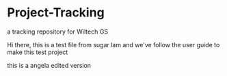 # Project-Tracking
a tracking repository for Wiltech GS

Hi there,
this is a test file from sugar lam
and we've follow the user guide to make this test project

this is a angela edited version
